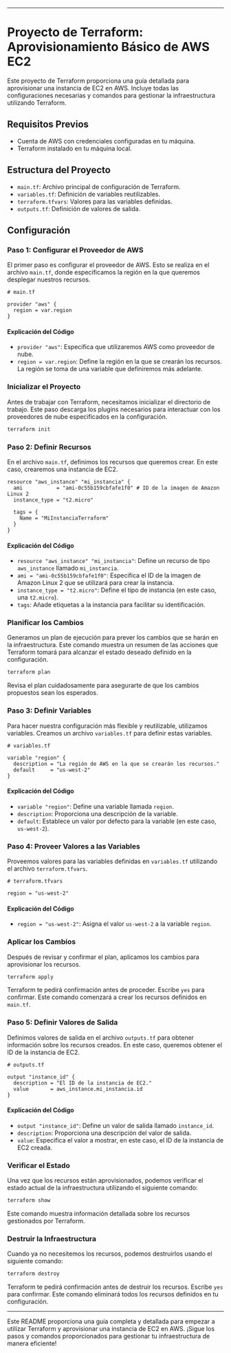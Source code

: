 
---

# Proyecto de Terraform: Aprovisionamiento Básico de AWS EC2

Este proyecto de Terraform proporciona una guía detallada para aprovisionar una instancia de EC2 en AWS. Incluye todas las configuraciones necesarias y comandos para gestionar la infraestructura utilizando Terraform.

## Requisitos Previos

- Cuenta de AWS con credenciales configuradas en tu máquina.
- Terraform instalado en tu máquina local.

## Estructura del Proyecto

- `main.tf`: Archivo principal de configuración de Terraform.
- `variables.tf`: Definición de variables reutilizables.
- `terraform.tfvars`: Valores para las variables definidas.
- `outputs.tf`: Definición de valores de salida.

## Configuración

### Paso 1: Configurar el Proveedor de AWS

El primer paso es configurar el proveedor de AWS. Esto se realiza en el archivo `main.tf`, donde especificamos la región en la que queremos desplegar nuestros recursos.

```hcl
# main.tf

provider "aws" {
  region = var.region
}
```

#### Explicación del Código

- `provider "aws"`: Especifica que utilizaremos AWS como proveedor de nube.
- `region = var.region`: Define la región en la que se crearán los recursos. La región se toma de una variable que definiremos más adelante.

### Inicializar el Proyecto

Antes de trabajar con Terraform, necesitamos inicializar el directorio de trabajo. Este paso descarga los plugins necesarios para interactuar con los proveedores de nube especificados en la configuración.

```sh
terraform init
```

### Paso 2: Definir Recursos

En el archivo `main.tf`, definimos los recursos que queremos crear. En este caso, crearemos una instancia de EC2.

```hcl
resource "aws_instance" "mi_instancia" {
  ami           = "ami-0c55b159cbfafe1f0" # ID de la imagen de Amazon Linux 2
  instance_type = "t2.micro"

  tags = {
    Name = "MiInstanciaTerraform"
  }
}
```

#### Explicación del Código

- `resource "aws_instance" "mi_instancia"`: Define un recurso de tipo `aws_instance` llamado `mi_instancia`.
- `ami = "ami-0c55b159cbfafe1f0"`: Especifica el ID de la imagen de Amazon Linux 2 que se utilizará para crear la instancia.
- `instance_type = "t2.micro"`: Define el tipo de instancia (en este caso, una `t2.micro`).
- `tags`: Añade etiquetas a la instancia para facilitar su identificación.

### Planificar los Cambios

Generamos un plan de ejecución para prever los cambios que se harán en la infraestructura. Este comando muestra un resumen de las acciones que Terraform tomará para alcanzar el estado deseado definido en la configuración.

```sh
terraform plan
```

Revisa el plan cuidadosamente para asegurarte de que los cambios propuestos sean los esperados.

### Paso 3: Definir Variables

Para hacer nuestra configuración más flexible y reutilizable, utilizamos variables. Creamos un archivo `variables.tf` para definir estas variables.

```hcl
# variables.tf

variable "region" {
  description = "La región de AWS en la que se crearán los recursos."
  default     = "us-west-2"
}
```

#### Explicación del Código

- `variable "region"`: Define una variable llamada `region`.
- `description`: Proporciona una descripción de la variable.
- `default`: Establece un valor por defecto para la variable (en este caso, `us-west-2`).

### Paso 4: Proveer Valores a las Variables

Proveemos valores para las variables definidas en `variables.tf` utilizando el archivo `terraform.tfvars`.

```hcl
# terraform.tfvars

region = "us-west-2"
```

#### Explicación del Código

- `region = "us-west-2"`: Asigna el valor `us-west-2` a la variable `region`.

### Aplicar los Cambios

Después de revisar y confirmar el plan, aplicamos los cambios para aprovisionar los recursos.

```sh
terraform apply
```

Terraform te pedirá confirmación antes de proceder. Escribe `yes` para confirmar. Este comando comenzará a crear los recursos definidos en `main.tf`.

### Paso 5: Definir Valores de Salida

Definimos valores de salida en el archivo `outputs.tf` para obtener información sobre los recursos creados. En este caso, queremos obtener el ID de la instancia de EC2.

```hcl
# outputs.tf

output "instance_id" {
  description = "El ID de la instancia de EC2."
  value       = aws_instance.mi_instancia.id
}
```

#### Explicación del Código

- `output "instance_id"`: Define un valor de salida llamado `instance_id`.
- `description`: Proporciona una descripción del valor de salida.
- `value`: Especifica el valor a mostrar, en este caso, el ID de la instancia de EC2 creada.

### Verificar el Estado

Una vez que los recursos están aprovisionados, podemos verificar el estado actual de la infraestructura utilizando el siguiente comando:

```sh
terraform show
```

Este comando muestra información detallada sobre los recursos gestionados por Terraform.

### Destruir la Infraestructura

Cuando ya no necesitemos los recursos, podemos destruirlos usando el siguiente comando:

```sh
terraform destroy
```

Terraform te pedirá confirmación antes de destruir los recursos. Escribe `yes` para confirmar. Este comando eliminará todos los recursos definidos en tu configuración.

---

Este README proporciona una guía completa y detallada para empezar a utilizar Terraform y aprovisionar una instancia de EC2 en AWS. ¡Sigue los pasos y comandos proporcionados para gestionar tu infraestructura de manera eficiente!
